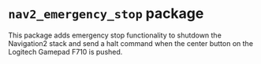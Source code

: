 # `nav2_emergency_stop` package

This package adds emergency stop functionality to shutdown the Navigation2 stack and send a halt command when the center button on the Logitech Gamepad F710 is pushed.
